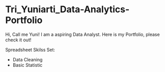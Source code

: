 # Tri_Yuniarti_Data-Analytics-Portfolio
Hi, Call me Yuni! I am a aspiring Data Analyst. Here is my Portfolio, please check it out!

Spreadsheet Skilss Set: 
  - Data Cleaning
  - Basic Statistic
